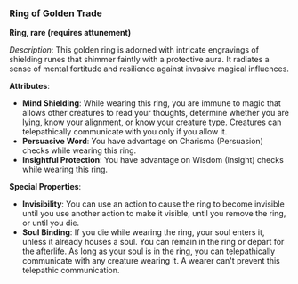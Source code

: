 ### Ring of Golden Trade

**Ring, rare (requires attunement)**

_Description_: This golden ring is adorned with intricate engravings of shielding runes that shimmer faintly with a protective aura. It radiates a sense of mental fortitude and resilience against invasive magical influences.

**Attributes**:

- **Mind Shielding**: While wearing this ring, you are immune to magic that allows other creatures to read your thoughts, determine whether you are lying, know your alignment, or know your creature type. Creatures can telepathically communicate with you only if you allow it.
- **Persuasive Word**: You have advantage on Charisma (Persuasion) checks while wearing this ring.
- **Insightful Protection**: You have advantage on Wisdom (Insight) checks while wearing this ring.

**Special Properties**:

- **Invisibility**: You can use an action to cause the ring to become invisible until you use another action to make it visible, until you remove the ring, or until you die.
- **Soul Binding**: If you die while wearing the ring, your soul enters it, unless it already houses a soul. You can remain in the ring or depart for the afterlife. As long as your soul is in the ring, you can telepathically communicate with any creature wearing it. A wearer can't prevent this telepathic communication.